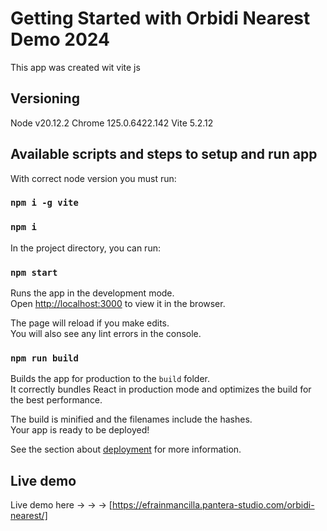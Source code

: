 # Getting Started with Orbidi Nearest Demo 2024

This app was created wit vite js

## Versioning

Node v20.12.2
Chrome 125.0.6422.142
Vite 5.2.12

## Available scripts and steps to setup and run app

With correct node version you must run:

### `npm i -g vite`

### `npm i`

In the project directory, you can run:

### `npm start`

Runs the app in the development mode.\
Open [http://localhost:3000](http://localhost:3000) to view it in the browser.

The page will reload if you make edits.\
You will also see any lint errors in the console.

### `npm run build`

Builds the app for production to the `build` folder.\
It correctly bundles React in production mode and optimizes the build for the best performance.

The build is minified and the filenames include the hashes.\
Your app is ready to be deployed!

See the section about [deployment](https://facebook.github.io/create-react-app/docs/deployment) for more information.

## Live demo

Live demo here -> -> -> [https://efrainmancilla.pantera-studio.com/orbidi-nearest/]
